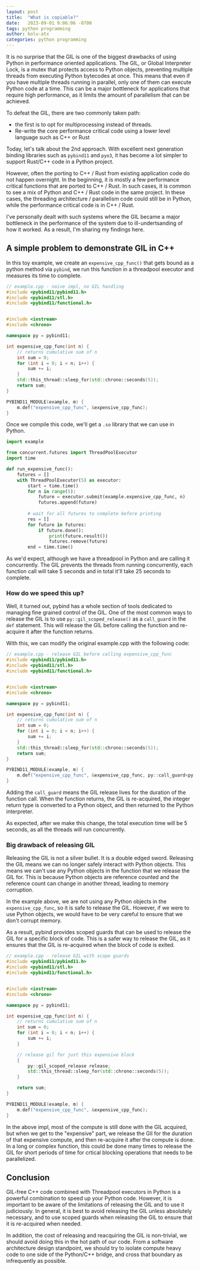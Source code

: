 ```yaml
---
layout: post
title:  "What is copiable?"
date:   2023-09-01 9:06:06 -0700
tags: python programming
author: bolu-atx
categories: python programming
---
```



It is no surprise that the GIL is one of the biggest drawbacks of using Python in performance oriented applications. The GIL, or Global Interpreter Lock, is a mutex that protects access to Python objects, preventing multiple threads from executing Python bytecodes at once. This means that even if you have multiple threads running in parallel, only one of them can execute Python code at a time. This can be a major bottleneck for applications that require high performance, as it limits the amount of parallelism that can be achieved.

To defeat the GIL, there are two commonly taken path:

- the first is to opt for multiprocessing instead of threads. 
- Re-write the core performance critical code using a lower level language such as C++ or Rust

Today, let's talk about the 2nd approach. With excellent next generation binding libraries such as `pybind11` and `pyo3`, it has become a lot simpler to support Rust/C++ code in a Python project.

However, often the porting to C++ / Rust from existing application code do not happen overnight. In the beginning, it is mostly a few performance critical functions that are ported to C++ / Rust. In such cases, it is common to see a mix of Python and C++ / Rust code in the same project. In these cases, the threading architecture / parallelism code could still be in Python, while the performance critical code is in C++ / Rust.

I've personally dealt with such systems where the GIL became a major bottleneck in the performance of the system due to ill-undertsanding of how it worked. As a result, I'm sharing my findings here.

## A simple problem to demonstrate GIL in C++

In this toy example, we create an `expensive_cpp_func()` that gets bound as a python method via `pybind`, we run this function in a threadpool executor and measures its time to complete.

```cpp
// example.cpp - naive impl, no GIL handling
#include <pybind11/pybind11.h>
#include <pybind11/stl.h>
#include <pybind11/functional.h>


#include <iostream>
#include <chrono>

namespace py = pybind11;

int expensive_cpp_func(int n) {
    // returns cumulative sum of n
    int sum = 0;
    for (int i = 0; i < n; i++) {
        sum += i;
    }
    std::this_thread::sleep_for(std::chrono::seconds(5));
    return sum;
}

PYBIND11_MODULE(example, m) {
    m.def("expensive_cpp_func", &expensive_cpp_func);
}

```

Once we compile this code, we'll get a `.so` library that we can use in Python.

```py
import example

from concurrent.futures import ThreadPoolExecutor
import time

def run_expensive_func():
    futures = []
    with ThreadPoolExecutor(5) as executor:
        start = time.time()
        for n in range(5):
            future = executor.submit(example.expensive_cpp_func, n)
            futures.append(future)
        
        # wait for all futures to complete before printing
        res = []
        for future in futures:
            if future.done():
                print(future.result())
                futures.remove(future)
        end = time.time()
```

As we'd expect, although we have a threadpool in Python and are calling it concurrently. The GIL prevents the threads from running concurrently, each function call will take 5 seconds and in total it'll take 25 seconds to complete.



### How do we speed this up?

Well, it turned out, pybind has a whole section of tools dedicated to managing fine grained control of the GIL. One of the most common ways to release the GIL is to use `py::gil_scoped_release()` as a `call_guard` in the `def` statement. This will release the GIL before calling the function and re-acquire it after the function returns.


With this, we can modify the original example.cpp with the following code:
```cpp
// example.cpp - release GIL before calling expensive_cpp_func
#include <pybind11/pybind11.h>
#include <pybind11/stl.h>
#include <pybind11/functional.h>


#include <iostream>
#include <chrono>

namespace py = pybind11;

int expensive_cpp_func(int n) {
    // returns cumulative sum of n
    int sum = 0;
    for (int i = 0; i < n; i++) {
        sum += i;
    }
    std::this_thread::sleep_for(std::chrono::seconds(5));
    return sum;
}

PYBIND11_MODULE(example, m) {
    m.def("expensive_cpp_func", &expensive_cpp_func, py::call_guard<py::gil_scoped_release>());
}
```

Adding the `call_guard` means the GIL release lives for the duration of the function call. When the function returns, the GIL is re-acquired, the integer return type is converted to a Python object, and then returned to the Python interpreter.

As expected, after we make this change, the total execution time will be 5 seconds, as all the threads will run concurrently.

### Big drawback of releasing GIL

Releasing the GIL is not a silver bullet. It is a double edged sword. Releasing the GIL means we can no longer safely interact with Python objects. This means we can't use any Python objects in the function that we release the GIL for. This is because Python objects are reference counted and the reference count can change in another thread, leading to memory corruption.

In the example above, we are not using any Python objects in the `expensive_cpp_func`, so it is safe to release the GIL. However, if we were to use Python objects, we would have to be very careful to ensure that we don't corrupt memory.

As a result, pybind provides scoped guards that can be used to release the GIL for a specific block of code. This is a safer way to release the GIL, as it ensures that the GIL is re-acquired when the block of code is exited.

```cpp
// example.cpp - release GIL with scope guards
#include <pybind11/pybind11.h>
#include <pybind11/stl.h>
#include <pybind11/functional.h>


#include <iostream>
#include <chrono>

namespace py = pybind11;

int expensive_cpp_func(int n) {
    // returns cumulative sum of n
    int sum = 0;
    for (int i = 0; i < n; i++) {
        sum += i;
    }

    // release gil for just this expensive block
    {
        py::gil_scoped_release release;
        std::this_thread::sleep_for(std::chrono::seconds(5));
    }

    return sum;
}

PYBIND11_MODULE(example, m) {
    m.def("expensive_cpp_func", &expensive_cpp_func);
}
```

In the above impl, most of the compute is still done with the GIL acquired, but when we get to the "expensive" part, we release the GIl for the duration of that expensive compute, and then re-acquire it after the compute is done. In a long or complex function, this could be done many times to release the GIL for short periods of time for crtical blocking operations that needs to be parallelized.


## Conclusion

GIL-free C++ code combined with Threadpool executors in Python is a powerful combination to speed up your Python code. However, it is important to be aware of the limitations of releasing the GIL and to use it judiciously. In general, it is best to avoid releasing the GIL unless absolutely necessary, and to use scoped guards when releasing the GIL to ensure that it is re-acquired when needed.

In addition, the cost of releasing and reacquiring the GIL is non-trivial, we should avoid doing this in the hot path of our code. From a software architecture design standpoint, we should try to isolate compute heavy code to one side of the Python/C++ bridge, and cross that boundary as infrequently as possible.